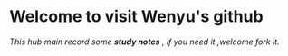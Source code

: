 # Welcome to visit Wenyu's github #

*This hub main record some **study notes** , if you need it ,welcome fork it.* 
